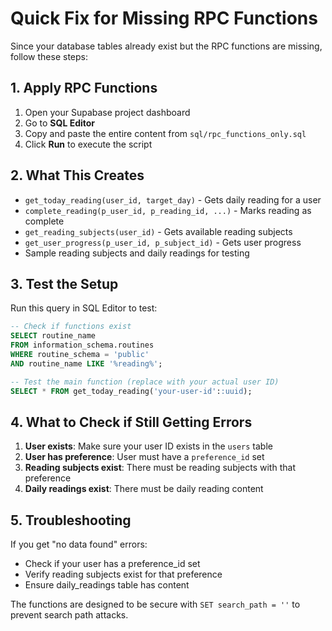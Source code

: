 # Quick Fix for Missing RPC Functions

Since your database tables already exist but the RPC functions are missing, follow these steps:

## 1. Apply RPC Functions

1. Open your Supabase project dashboard
2. Go to **SQL Editor**
3. Copy and paste the entire content from `sql/rpc_functions_only.sql`
4. Click **Run** to execute the script

## 2. What This Creates

- `get_today_reading(user_id, target_day)` - Gets daily reading for a user
- `complete_reading(p_user_id, p_reading_id, ...)` - Marks reading as complete
- `get_reading_subjects(user_id)` - Gets available reading subjects
- `get_user_progress(p_user_id, p_subject_id)` - Gets user progress
- Sample reading subjects and daily readings for testing

## 3. Test the Setup

Run this query in SQL Editor to test:

```sql
-- Check if functions exist
SELECT routine_name
FROM information_schema.routines
WHERE routine_schema = 'public'
AND routine_name LIKE '%reading%';

-- Test the main function (replace with your actual user ID)
SELECT * FROM get_today_reading('your-user-id'::uuid);
```

## 4. What to Check if Still Getting Errors

1. **User exists**: Make sure your user ID exists in the `users` table
2. **User has preference**: User must have a `preference_id` set
3. **Reading subjects exist**: There must be reading subjects with that preference
4. **Daily readings exist**: There must be daily reading content

## 5. Troubleshooting

If you get "no data found" errors:

- Check if your user has a preference_id set
- Verify reading subjects exist for that preference
- Ensure daily_readings table has content

The functions are designed to be secure with `SET search_path = ''` to prevent search path attacks.
